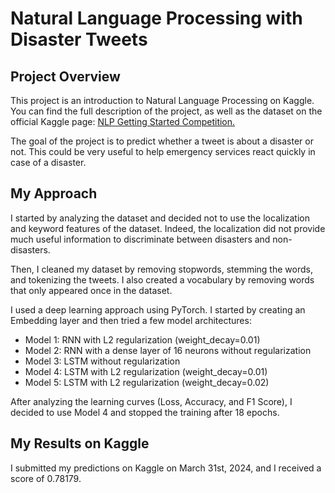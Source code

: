 # Natural Language Processing with Disaster Tweets
## Project Overview
This project is an introduction to Natural Language Processing on Kaggle. You can find the full description of the project, as well as the dataset on the official Kaggle page: [NLP Getting Started Competition.](https://www.kaggle.com/competitions/nlp-getting-started)

The goal of the project is to predict whether a tweet is about a disaster or not. This could be very useful to help emergency services react quickly in case of a disaster.

## My Approach
I started by analyzing the dataset and decided not to use the localization and keyword features of the dataset. Indeed, the localization did not provide much useful information to discriminate between disasters and non-disasters.

Then, I cleaned my dataset by removing stopwords, stemming the words, and tokenizing the tweets. I also created a vocabulary by removing words that only appeared once in the dataset.

I used a deep learning approach using PyTorch. I started by creating an Embedding layer and then tried a few model architectures:

- Model 1: RNN with L2 regularization (weight_decay=0.01)
- Model 2: RNN with a dense layer of 16 neurons without regularization
- Model 3: LSTM without regularization
- Model 4: LSTM with L2 regularization (weight_decay=0.01)
- Model 5: LSTM with L2 regularization (weight_decay=0.02)

After analyzing the learning curves (Loss, Accuracy, and F1 Score), I decided to use Model 4 and stopped the training after 18 epochs.

## My Results on Kaggle
I submitted my predictions on Kaggle on March 31st, 2024, and I received a score of 0.78179.